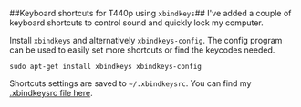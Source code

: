 ##Keyboard shortcuts for T440p using ```xbindkeys```##
I've added a couple of keyboard shortcuts to control sound and quickly lock my computer.

Install ```xbindkeys``` and alternatively ```xbindkeys-config```. The config
program can be used to easily set more shortcuts or find the keycodes needed.

```sudo apt-get install xbindkeys xbindkeys-config```

Shortcuts settings are saved to ```~/.xbindkeysrc```. You can find my [.xbindkeysrc file here](https://github.com/javl/T440p/blob/master/.xbindkeysrc).
